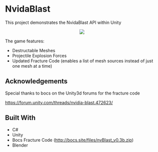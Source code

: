 # NvidaBlast

This project demonstrates the NvidaBlast API within Unity

<p align="center">
  <img src="https://s5.gifyu.com/images/NvidaBlast949c53656246db49.gif">
</p>

The game features:

- Destructable Meshes
- Projectile Explosion Forces
- Updated Fracture Code (enables a list of mesh sources instead of just one mesh at a time)

## Acknowledgements

Special thanks to bocs on the Unity3d forums for the fracture code

https://forum.unity.com/threads/nvidia-blast.472623/


## Built With

* C#
* Unity 
* Bocs Fracture Code (http://bocs.site/files/nvBlast_v0.3b.zip)
* Blender 

